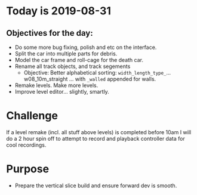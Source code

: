 # Today is 2019-08-31

## Objectives for the day:

- Do some more bug fixing, polish and etc on the interface.
- Split the car into multiple parts for debris.
- Model the car frame and roll-cage for the death car.
- Rename all track objects, and track segements
  - Objective: Better alphabetical sorting: `width_length_type_`...  w08_10m_straight ... with `_walled` appended for walls.
- Remake levels. Make more levels.
- Improve level editor... slightly, smartly.

# Challenge
If a level remake (incl. all stuff above levels) is completed before 10am I will do a 2 hour spin off to attempt to record and playback controller data for cool recordings.

# Purpose

- Prepare the vertical slice build and ensure forward dev is smooth.
